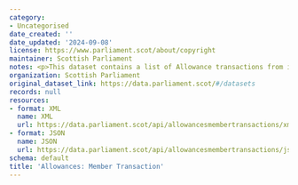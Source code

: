 ```yaml
---
category:
- Uncategorised
date_created: ''
date_updated: '2024-09-08'
license: https://www.parliament.scot/about/copyright
maintainer: Scottish Parliament
notes: <p>This dataset contains a list of Allowance transactions from individual members.</p>
organization: Scottish Parliament
original_dataset_link: https://data.parliament.scot/#/datasets
records: null
resources:
- format: XML
  name: XML
  url: https://data.parliament.scot/api/allowancesmembertransactions/xml
- format: JSON
  name: JSON
  url: https://data.parliament.scot/api/allowancesmembertransactions/json
schema: default
title: 'Allowances: Member Transaction'
---
```

